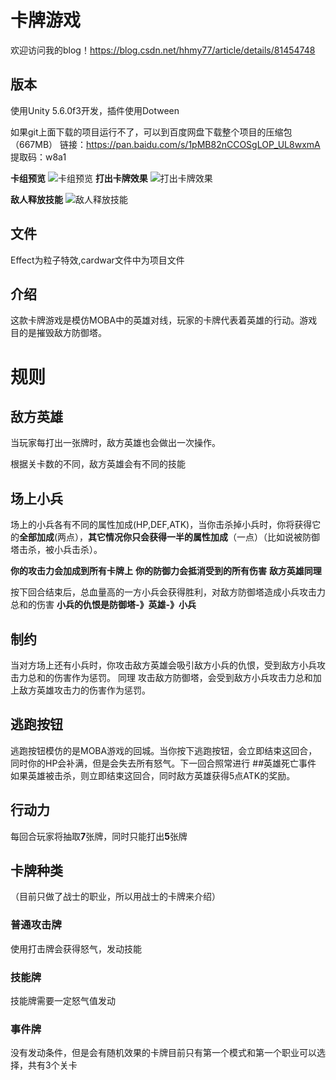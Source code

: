 # 卡牌游戏
欢迎访问我的blog！https://blog.csdn.net/hhmy77/article/details/81454748
## 版本

使用Unity 5.6.0f3开发，插件使用Dotween

如果git上面下载的项目运行不了，可以到百度网盘下载整个项目的压缩包（667MB）
链接：https://pan.baidu.com/s/1pMB82nCCOSgLOP_UL8wxmA 
提取码：w8a1

**卡组预览**
![卡组预览](https://img-blog.csdnimg.cn/20190327222422193.gif)
**打出卡牌效果**
![打出卡牌效果](https://img-blog.csdnimg.cn/20190327223638242.gif)

**敌人释放技能**
![敌人释放技能](https://img-blog.csdnimg.cn/20200214211600740.gif)


## 文件

Effect为粒子特效,cardwar文件中为项目文件

## 介绍

这款卡牌游戏是模仿MOBA中的英雄对线，玩家的卡牌代表着英雄的行动。游戏目的是摧毁敌方防御塔。
# 规则
## 敌方英雄
当玩家每打出一张牌时，敌方英雄也会做出一次操作。

根据关卡数的不同，敌方英雄会有不同的技能
## 场上小兵
场上的小兵各有不同的属性加成(HP,DEF,ATK)，当你击杀掉小兵时，你将获得它的**全部加成**(两点），**其它情况你只会获得一半的属性加成**（一点）（比如说被防御塔击杀，被小兵击杀）。

**你的攻击力会加成到所有卡牌上**
**你的防御力会抵消受到的所有伤害**
**敌方英雄同理**

按下回合结束后，总血量高的一方小兵会获得胜利，对敌方防御塔造成小兵攻击力总和的伤害
**小兵的仇恨是防御塔-》英雄-》小兵**

## 制约
当对方场上还有小兵时，你攻击敌方英雄会吸引敌方小兵的仇恨，受到敌方小兵攻击力总和的伤害作为惩罚。
同理 攻击敌方防御塔，会受到敌方小兵攻击力总和加上敌方英雄攻击力的伤害作为惩罚。

## 逃跑按钮
逃跑按钮模仿的是MOBA游戏的回城。当你按下逃跑按钮，会立即结束这回合，同时你的HP会补满，但是会失去所有怒气。下一回合照常进行
##英雄死亡事件
如果英雄被击杀，则立即结束这回合，同时敌方英雄获得5点ATK的奖励。

## 行动力
每回合玩家将抽取**7**张牌，同时只能打出**5**张牌
## 卡牌种类
（目前只做了战士的职业，所以用战士的卡牌来介绍）
### 普通攻击牌
使用打击牌会获得怒气，发动技能
### 技能牌
技能牌需要一定怒气值发动
### 事件牌
没有发动条件，但是会有随机效果的卡牌目前只有第一个模式和第一个职业可以选择，共有3个关卡
